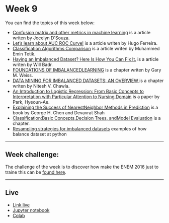 # Week 9

You can find the topics of this week below:

* [Confusion matrix and other metrics in machine learning](https://medium.com/hugo-ferreiras-blog/confusion-matrix-and-other-metrics-in-machine-learning-894688cb1c0a) is a article writen by Jocelyn D'Souza. 
* [Let’s learn about AUC ROC Curve!](https://medium.com/greyatom/lets-learn-about-auc-roc-curve-4a94b4d88152) is a article writen by Hugo Ferreira. 
* [Classification Algorithms Comparison](hhttps://www.kaggle.com/metetik/classification-algorithms-comparison) is a article writen by Muhammed Emin Tetik. 
* [Having an Imbalanced Dataset? Here Is How You Can Fix It.](https://towardsdatascience.com/having-an-imbalanced-dataset-here-is-how-you-can-solve-it-1640568947eb) is a article writen by Will Badr. 
* [FOUNDATIONS OF IMBALANCEDLEARNING](https://pdfs.semanticscholar.org/1678/7e213ed0a5c0cf9baabdb45f9df631248a91.pdf) is a chapter writen by Gary M. Weiss. 
* [DATA MINING FOR  IMBALANCED DATASETS: AN OVERVIEW ](https://www3.nd.edu/~dial/publications/chawla2005data.pdf) is a chapter writen by Nitesh V. Chawla. 
* [An Introduction to Logistic Regression: From Basic Concepts to Interpretation with Particular Attention to Nursing Domain](https://pdfs.semanticscholar.org/3305/2b1d2363aee3ad290612109dcea0aed2a89e.pdf) is a paper by Park, Hyeoun-Ae.
* [Explaining the Success of NearestNeighbor Methods in Prediction](https://devavrat.mit.edu/wp-content/uploads/2018/03/nn_survey.pdf) is a book by George H. Chen and Devavrat Shah
* [Classification:Basic Concepts,Decision Trees, andModel Evaluation](https://www-users.cs.umn.edu/~kumar001/dmbook/ch4.pdf) is a chapter.
* [Resampling strategies for imbalanced datasets](https://www.kaggle.com/rafjaa/resampling-strategies-for-imbalanced-datasets) examples of how balance dataset at python

------
## Week challenge:
The challenge of the week is to discover how make the ENEM 2016 just to traine  this can be [found here](./enem-4/).

-----
## Live
* [Link live](https://youtu.be/ifCopgwFhPo)
* [Jupyter notebook](./aula_9_classificacao.ipynb)
* [Colab]()
